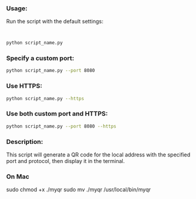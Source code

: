 ### Usage:
Run the script with the default settings:
```bash


python script_name.py
```


### Specify a custom port:


```bash
python script_name.py --port 8080
```


### Use HTTPS:


```bash
python script_name.py --https
```

### Use both custom port and HTTPS:


```bash
python script_name.py --port 8080 --https
```

### Description:

This script will generate a QR code for the local address with the specified port and protocol, then display it in the terminal.


### On Mac

sudo chmod +x ./myqr
sudo mv ./myqr /usr/local/bin/myqr
